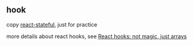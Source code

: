## hook

copy [react-stateful](https://github.com/Lucifier129/react-stateful), just for practice

more details about react hooks, see [React hooks: not magic, just arrays](https://medium.com/@ryardley/react-hooks-not-magic-just-arrays-cd4f1857236e)